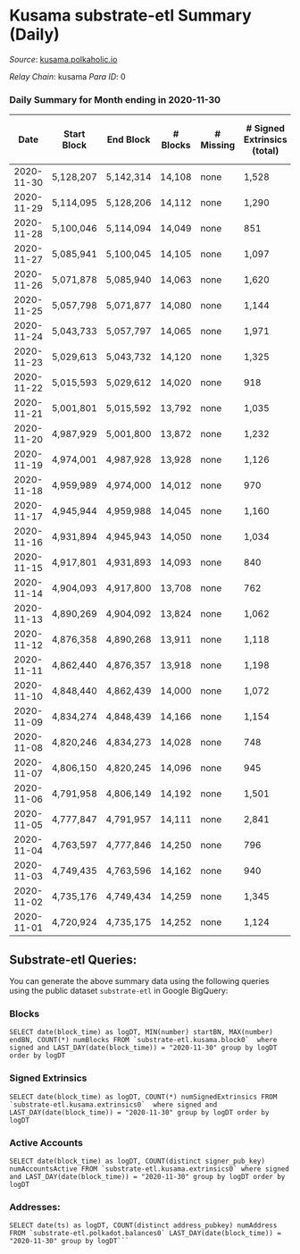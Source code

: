 # Kusama substrate-etl Summary (Daily)

_Source_: [kusama.polkaholic.io](https://kusama.polkaholic.io)

*Relay Chain*: kusama
*Para ID*: 0



### Daily Summary for Month ending in 2020-11-30


| Date | Start Block | End Block | # Blocks | # Missing | # Signed Extrinsics (total) | # Active Accounts | # Addresses with Balances | # Events | # Transfers | # XCM Transfers In | # XCM Transfers Out |
| ---- | ----------- | --------- | -------- | --------- | --------------------------- | ----------------- | ------------------------- | -------- | ----------- | ------------------ | ------------------- |
| 2020-11-30 | 5,128,207 | 5,142,314 | 14,108 | none | 1,528 | 539 | 25,689 | 58,952 | 769 ($58,258,574) |   |   |
| 2020-11-29 | 5,114,095 | 5,128,206 | 14,112 | none | 1,290 | 574 |  | 55,796 | 629 ($26,179,618) |   |   |
| 2020-11-28 | 5,100,046 | 5,114,094 | 14,049 | none | 851 | 358 |  | 49,781 | 446 ($25,416,313) |   |   |
| 2020-11-27 | 5,085,941 | 5,100,045 | 14,105 | none | 1,097 | 486 |  | 64,996 | 538 ($23,786,640) |   |   |
| 2020-11-26 | 5,071,878 | 5,085,940 | 14,063 | none | 1,620 | 626 |  | 54,707 | 1,185 ($69,864,371) |   |   |
| 2020-11-25 | 5,057,798 | 5,071,877 | 14,080 | none | 1,144 | 445 |  | 54,963 | 624 ($43,320,503) |   |   |
| 2020-11-24 | 5,043,733 | 5,057,797 | 14,065 | none | 1,971 | 827 |  | 58,456 | 1,297 ($60,701,747) |   |   |
| 2020-11-23 | 5,029,613 | 5,043,732 | 14,120 | none | 1,325 | 636 |  | 57,769 | 393 ($20,794,148) |   |   |
| 2020-11-22 | 5,015,593 | 5,029,612 | 14,020 | none | 918 | 444 |  | 49,355 | 311 ($60,304,755) |   |   |
| 2020-11-21 | 5,001,801 | 5,015,592 | 13,792 | none | 1,035 | 424 |  | 57,075 | 325 ($20,915,821) |   |   |
| 2020-11-20 | 4,987,929 | 5,001,800 | 13,872 | none | 1,232 | 480 |  | 63,640 | 484 ($24,368,771) |   |   |
| 2020-11-19 | 4,974,001 | 4,987,928 | 13,928 | none | 1,126 | 494 |  | 51,747 | 304 ($18,599,711) |   |   |
| 2020-11-18 | 4,959,989 | 4,974,000 | 14,012 | none | 970 | 397 |  | 49,886 | 362 ($9,806,019) |   |   |
| 2020-11-17 | 4,945,944 | 4,959,988 | 14,045 | none | 1,160 | 505 |  | 57,017 | 401 ($26,892,925) |   |   |
| 2020-11-16 | 4,931,894 | 4,945,943 | 14,050 | none | 1,034 | 447 |  | 53,708 | 376 ($16,089,911) |   |   |
| 2020-11-15 | 4,917,801 | 4,931,893 | 14,093 | none | 840 | 358 |  | 52,754 | 357 ($9,178,899) |   |   |
| 2020-11-14 | 4,904,093 | 4,917,800 | 13,708 | none | 762 | 350 |  | 50,713 | 289 ($6,252,074) |   |   |
| 2020-11-13 | 4,890,269 | 4,904,092 | 13,824 | none | 1,062 | 424 |  | 53,661 | 429 ($13,873,629) |   |   |
| 2020-11-12 | 4,876,358 | 4,890,268 | 13,911 | none | 1,118 | 517 |  | 55,192 | 499 ($24,758,797) |   |   |
| 2020-11-11 | 4,862,440 | 4,876,357 | 13,918 | none | 1,198 | 455 |  | 54,417 | 502 ($29,924,489) |   |   |
| 2020-11-10 | 4,848,440 | 4,862,439 | 14,000 | none | 1,072 | 520 |  | 48,871 | 446 ($68,163,368) |   |   |
| 2020-11-09 | 4,834,274 | 4,848,439 | 14,166 | none | 1,154 | 612 |  | 61,321 | 267 ($9,069,454) |   |   |
| 2020-11-08 | 4,820,246 | 4,834,273 | 14,028 | none | 748 | 361 |  | 53,080 | 236 ($6,723,984) |   |   |
| 2020-11-07 | 4,806,150 | 4,820,245 | 14,096 | none | 945 | 444 |  | 58,249 | 389 ($20,229,965) |   |   |
| 2020-11-06 | 4,791,958 | 4,806,149 | 14,192 | none | 1,501 | 659 |  | 61,681 | 688 ($60,071,995) |   |   |
| 2020-11-05 | 4,777,847 | 4,791,957 | 14,111 | none | 2,841 | 658 |  | 71,285 | 409 ($47,355,187) |   |   |
| 2020-11-04 | 4,763,597 | 4,777,846 | 14,250 | none | 796 | 336 |  | 66,583 | 324 ($28,156,179) |   |   |
| 2020-11-03 | 4,749,435 | 4,763,596 | 14,162 | none | 940 | 410 |  | 57,363 | 506 ($13,018,748) |   |   |
| 2020-11-02 | 4,735,176 | 4,749,434 | 14,259 | none | 1,345 | 509 |  | 65,011 | 690 ($66,077,825) |   |   |
| 2020-11-01 | 4,720,924 | 4,735,175 | 14,252 | none | 1,124 | 460 |  | 70,300 | 299 ($16,495,212) |   |   |

## Substrate-etl Queries:
You can generate the above summary data using the following queries using the public dataset `substrate-etl` in Google BigQuery:


### Blocks
```
SELECT date(block_time) as logDT, MIN(number) startBN, MAX(number) endBN, COUNT(*) numBlocks FROM `substrate-etl.kusama.block0`  where signed and LAST_DAY(date(block_time)) = "2020-11-30" group by logDT order by logDT
```


### Signed Extrinsics
```
SELECT date(block_time) as logDT, COUNT(*) numSignedExtrinsics FROM `substrate-etl.kusama.extrinsics0`  where signed and LAST_DAY(date(block_time)) = "2020-11-30" group by logDT order by logDT
```


### Active Accounts
```
SELECT date(block_time) as logDT, COUNT(distinct signer_pub_key) numAccountsActive FROM `substrate-etl.kusama.extrinsics0` where signed and LAST_DAY(date(block_time)) = "2020-11-30" group by logDT order by logDT
```


### Addresses:
```
SELECT date(ts) as logDT, COUNT(distinct address_pubkey) numAddress FROM `substrate-etl.polkadot.balances0` LAST_DAY(date(block_time)) = "2020-11-30" group by logDT```

